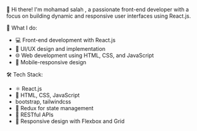 👋 Hi there! I'm mohamad salah , a passionate front-end developer with a focus on building dynamic and responsive user interfaces using React.js.

🚀 What I do:
- 💻 Front-end development with React.js
- 🎨 UI/UX design and implementation
- 🌐 Web development using HTML, CSS, and JavaScript
- 📱 Mobile-responsive design

🛠️ Tech Stack:
- ⚛️ React.js
- 📐 HTML, CSS, JavaScript
- bootstrap, tailwindcss
- 🚀 Redux for state management
- 🔄 RESTful APIs
- 📱 Responsive design with Flexbox and Grid
